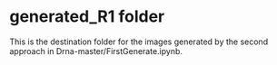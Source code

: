 # generated_R1 folder

This is the destination folder for the images generated by the second approach in Drna-master/FirstGenerate.ipynb.
